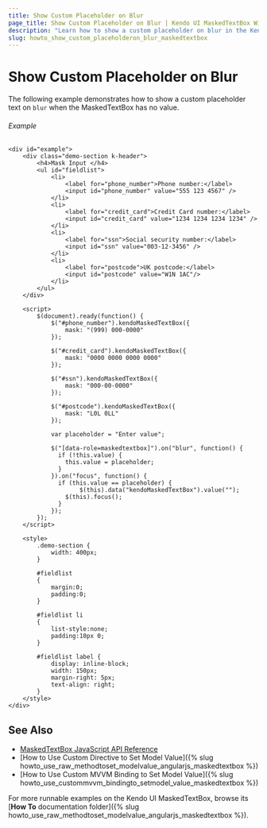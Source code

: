 ```yaml
---
title: Show Custom Placeholder on Blur
page_title: Show Custom Placeholder on Blur | Kendo UI MaskedTextBox Widget
description: "Learn how to show a custom placeholder on blur in the Kendo UI MaskedTextBox widget."
slug: howto_show_custom_placeholderon_blur_maskedtextbox
---
```


# Show Custom Placeholder on Blur

The following example demonstrates how to show a custom placeholder text on `blur` when the MaskedTextBox has no value.

###### Example

```dojo
<div id="example">
    <div class="demo-section k-header">
        <h4>Mask Input </h4>
        <ul id="fieldlist">
            <li>
                <label for="phone_number">Phone number:</label>
                <input id="phone_number" value="555 123 4567" />
            </li>
            <li>
                <label for="credit_card">Credit Card number:</label>
                <input id="credit_card" value="1234 1234 1234 1234" />
            </li>
            <li>
                <label for="ssn">Social security number:</label>
                <input id="ssn" value="003-12-3456" />
            </li>
            <li>
                <label for="postcode">UK postcode:</label>
                <input id="postcode" value="W1N 1AC"/>
            </li>
        </ul>
    </div>

    <script>
        $(document).ready(function() {
            $("#phone_number").kendoMaskedTextBox({
                mask: "(999) 000-0000"
            });

            $("#credit_card").kendoMaskedTextBox({
                mask: "0000 0000 0000 0000"
            });

            $("#ssn").kendoMaskedTextBox({
                mask: "000-00-0000"
            });

            $("#postcode").kendoMaskedTextBox({
                mask: "L0L 0LL"
            });

            var placeholder = "Enter value";

            $("[data-role=maskedtextbox]").on("blur", function() {
              if (!this.value) {
                this.value = placeholder;
              }
            }).on("focus", function() {
              if (this.value == placeholder) {
                    $(this).data("kendoMaskedTextBox").value("");
                $(this).focus();
              }
            });
        });
    </script>

    <style>
        .demo-section {
            width: 400px;
        }

        #fieldlist
        {
            margin:0;
            padding:0;
        }

        #fieldlist li
        {
            list-style:none;
            padding:10px 0;
        }

        #fieldlist label {
            display: inline-block;
            width: 150px;
            margin-right: 5px;
            text-align: right;
        }
    </style>
</div>
```

## See Also

* [MaskedTextBox JavaScript API Reference](/api/javascript/ui/maskedtextbox)
* [How to Use Custom Directive to Set Model Value]({% slug howto_use_raw_methodtoset_modelvalue_angularjs_maskedtextbox %})
* [How to Use Custom MVVM Binding to Set Model Value]({% slug howto_use_custommvvm_bindingto_setmodel_value_maskedtextbox %})

For more runnable examples on the Kendo UI MaskedTextBox, browse its [**How To** documentation folder]({% slug howto_use_raw_methodtoset_modelvalue_angularjs_maskedtextbox %}).
